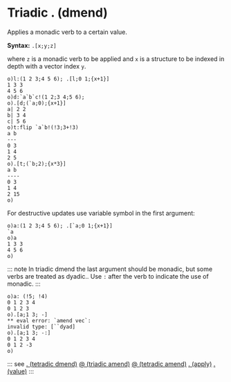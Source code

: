 # Triadic . (dmend)

Applies a monаdic verb to a certain vаlue.

**Syntax:** ```.[x;y;z]```

where `z` is a monаdic verb to be applied and `x` is a structure to be indexed in depth with a vector index `y`.

```o
o)l:(1 2 3;4 5 6); .[l;0 1;{x+1}]
1 3 3
4 5 6
o)d:`a`b`c!(1 2;3 4;5 6);
o).[d;(`a;0);{x+1}]
a| 2 2
b| 3 4
c| 5 6
o)t:flip `a`b!(!3;3+!3)
a b
---
0 3
1 4
2 5
o).[t;(`b;2);{x*3}]
a b
----
0 3
1 4
2 15
o)
```

For destructive updates use variable symbol in the first argument:

```o
o)a:(1 2 3;4 5 6); .[`a;0 1;{x+1}]
`a
o)a
1 3 3
4 5 6
o)
```

::: note
In triadic dmend the last argument should be monаdic, but some verbs are treated as dyаdic..
Use `:` after the verb to indicate the use of monаdic.
:::

```o
o)a: (!5; !4)
0 1 2 3 4
0 1 2 3
o).[a;1 3; -]
** eval error: `amend vec`:
invalid type: [``dyad]
o).[a;1 3; -:]
0 1 2 3 4
0 1 2 -3
o)
```


::: see
[. (tetradic dmend)](/verbs/amendsdmends/tetrdmend.md)
[@ (triadic amend)](/verbs/amendsdmends/tramend.md)
[@ (tetradic amend)](/verbs/amendsdmends/tetramend.md)
[. (apply)](/verbs/indexing/dot.md)
[. (value)](/verbs/other/value.md)
:::
